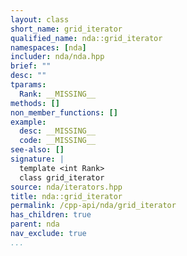 ```yaml
---
layout: class
short_name: grid_iterator
qualified_name: nda::grid_iterator
namespaces: [nda]
includer: nda/nda.hpp
brief: ""
desc: ""
tparams:
  Rank: __MISSING__
methods: []
non_member_functions: []
example:
  desc: __MISSING__
  code: __MISSING__
see-also: []
signature: |
  template <int Rank>
  class grid_iterator
source: nda/iterators.hpp
title: nda::grid_iterator
permalink: /cpp-api/nda/grid_iterator
has_children: true
parent: nda
nav_exclude: true
...
```


